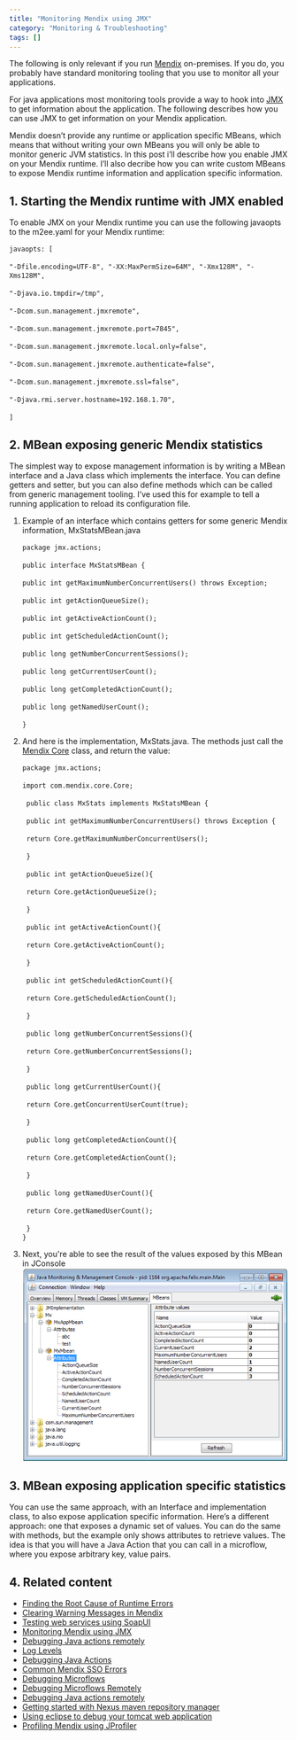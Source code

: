 ```yaml
---
title: "Monitoring Mendix using JMX"
category: "Monitoring & Troubleshooting"
tags: []
---
```

The following is only relevant if you run [Mendix](http://www.mendix.com/) on-premises. If you do, you probably have standard monitoring tooling that you use to monitor all your applications.

For java applications most monitoring tools provide a way to hook into [JMX](http://www.oracle.com/technetwork/java/javase/tech/javamanagement-140525.html) to get information about the application. The following describes how you can use JMX to get information on your Mendix application.

Mendix doesn’t provide any runtime or application specific MBeans, which means that without writing your own MBeans you will only be able to monitor generic JVM statistics. In this post i’ll describe how you enable JMX on your Mendix runtime. I’ll also decribe how you can write custom MBeans to expose Mendix runtime information and application specific information.

## 1\. Starting the Mendix runtime with JMX enabled

To enable JMX on your Mendix runtime you can use the following javaopts to the m2ee.yaml for your Mendix runtime:

```
javaopts: [

"-Dfile.encoding=UTF-8", "-XX:MaxPermSize=64M", "-Xmx128M", "-Xms128M",

"-Djava.io.tmpdir=/tmp",

"-Dcom.sun.management.jmxremote",

"-Dcom.sun.management.jmxremote.port=7845",

"-Dcom.sun.management.jmxremote.local.only=false",

"-Dcom.sun.management.jmxremote.authenticate=false",

"-Dcom.sun.management.jmxremote.ssl=false",

"-Djava.rmi.server.hostname=192.168.1.70",

]
```

## 2\. MBean exposing generic Mendix statistics

The simplest way to expose management information is by writing a MBean interface and a Java class which implements the interface. You can define getters and setter, but you can also define methods which can be called from generic management tooling. I’ve used this for example to tell a running application to reload its configuration file.

1.  Example of an interface which contains getters for some generic Mendix information, MxStatsMBean.java

    ```
    package jmx.actions;

    public interface MxStatsMBean {

    public int getMaximumNumberConcurrentUsers() throws Exception;

    public int getActionQueueSize();

    public int getActiveActionCount();

    public int getScheduledActionCount();

    public long getNumberConcurrentSessions();

    public long getCurrentUserCount();

    public long getCompletedActionCount();

    public long getNamedUserCount();

    }
    ```
2.  And here is the implementation, MxStats.java. The methods just call the [Mendix Core](http://apidocs.mendix.com/4/runtime/classcom_1_1mendix_1_1core_1_1_core.html) class, and return the value:

    ```
    package jmx.actions;

    import com.mendix.core.Core;

     public class MxStats implements MxStatsMBean {

     public int getMaximumNumberConcurrentUsers() throws Exception {

     return Core.getMaximumNumberConcurrentUsers();

     }

     public int getActionQueueSize(){

     return Core.getActionQueueSize();

     }

     public int getActiveActionCount(){

     return Core.getActiveActionCount();

     }

     public int getScheduledActionCount(){

     return Core.getScheduledActionCount();

     }

     public long getNumberConcurrentSessions(){

     return Core.getNumberConcurrentSessions();

     }

     public long getCurrentUserCount(){

     return Core.getConcurrentUserCount(true);

     }

     public long getCompletedActionCount(){

     return Core.getCompletedActionCount();

     }

     public long getNamedUserCount(){

     return Core.getNamedUserCount();

     }
    }
    ```

3.  Next, you're able to see the result of the values exposed by this MBean in JConsole
    ![](attachments/18448570/18580003.png)

## 3\. MBean exposing application specific statistics

You can use the same approach, with an Interface and implementation class, to also expose application specific information. Here’s a different approach: one that exposes a dynamic set of values. You can do the same with methods, but the example only shows attributes to retrieve values.
The idea is that you will have a Java Action that you can call in a microflow, where you expose arbitrary key, value pairs.

## 4\. Related content

*   [Finding the Root Cause of Runtime Errors](Finding+the+Root+Cause+of+Runtime+Errors)
*   [Clearing Warning Messages in Mendix](Clear+Warning+Messages)
*   [Testing web services using SoapUI](Testing+web+services+using+SoapUI)
*   [Monitoring Mendix using JMX](Monitoring+Mendix+using+JMX)
*   [Debugging Java actions remotely](Debug+Java+Actions+Remotely)
*   [Log Levels](Log+Levels)
*   [Debugging Java Actions](Debug+Java+Actions)
*   [Common Mendix SSO Errors](Handle+Common+Mendix+SSO+Errors)
*   [Debugging Microflows](Debug+Microflows)
*   [Debugging Microflows Remotely](Debug+Microflows+Remotely)
*   [Debugging Java actions remotely](Debug+Java+Actions+Remotely)
*   [Getting started with Nexus maven repository manager](http://www.andrejkoelewijn.com/blog/2010/03/09/getting-started-with-nexus-maven-repository-manager/)
*   [Using eclipse to debug your tomcat web application](http://www.andrejkoelewijn.com/blog/2003/10/23/using-eclipse-to-debug-your-tomcat-web-application/)
*   [Profiling Mendix using JProfiler](http://www.andrejkoelewijn.com/blog/2014/01/15/profiling-mendix-using-jprofiler/)
